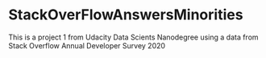 # StackOverFlowAnswersMinorities
This is a project 1 from Udacity Data Scients Nanodegree using a data from Stack Overflow Annual Developer Survey 2020
